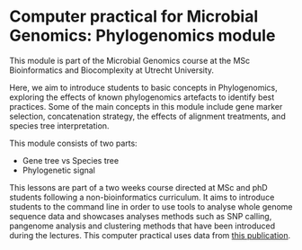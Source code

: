 Computer practical for Microbial Genomics: Phylogenomics module
==============

This module is part of the Microbial Genomics course at the MSc Bioinformatics and Biocomplexity at Utrecht University. 

Here, we aim to introduce students to basic concepts in Phylogenomics, exploring the effects of known phylogenomics artefacts to identify best practices. Some of the main concepts in this module include gene marker selection, concatenation strategy, the effects of alignment treatments, and species tree interpretation.

This module consists of two parts:
- Gene tree vs Species tree
- Phylogenetic signal


This lessons are part of a two weeks course directed at MSc and phD students following a non-bioinformatics curriculum. It aims to introduce students to the command line in order to use tools to analyse whole genome sequence data and showcases analyses methods such as SNP calling, pangenome analysis and clustering methods that have been introduced during the lectures. This computer practical uses data from [this publication](https://bmcinfectdis.biomedcentral.com/articles/10.1186/1471-2334-13-110).

